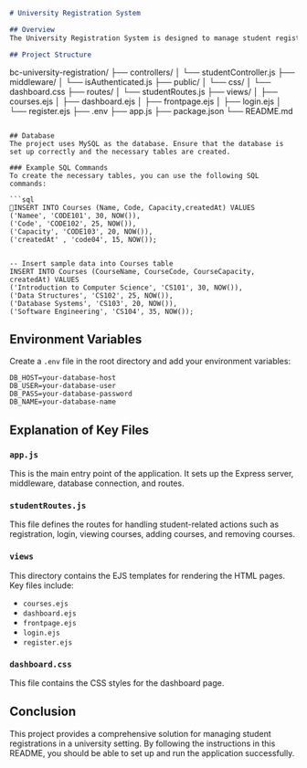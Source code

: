 ```markdown
# University Registration System

## Overview
The University Registration System is designed to manage student registrations, course enrollments, and fee payments. This project provides a comprehensive solution for a university setting, leveraging MySQL as the database and Node.js with Express for the server-side application.

## Project Structure
```
bc-university-registration/
├── controllers/
│   └── studentController.js
├── middleware/
│   └── isAuthenticated.js
├── public/
│   └── css/
│       └── dashboard.css
├── routes/
│   └── studentRoutes.js
├── views/
│   ├── courses.ejs
│   ├── dashboard.ejs
│   ├── frontpage.ejs
│   ├── login.ejs
│   └── register.ejs
├── .env
├── app.js
├── package.json
└── README.md
```

## Database
The project uses MySQL as the database. Ensure that the database is set up correctly and the necessary tables are created.

### Example SQL Commands
To create the necessary tables, you can use the following SQL commands:

```sql
INSERT INTO Courses (Name, Code, Capacity,createdAt) VALUES
('Namee', 'CODE101', 30, NOW()),
('Code', 'CODE102', 25, NOW()),
('Capacity', 'CODE103', 20, NOW()),
('createdAt' , 'code04', 15, NOW());


-- Insert sample data into Courses table
INSERT INTO Courses (CourseName, CourseCode, CourseCapacity, createdAt) VALUES
('Introduction to Computer Science', 'CS101', 30, NOW()),
('Data Structures', 'CS102', 25, NOW()),
('Database Systems', 'CS103', 20, NOW()),
('Software Engineering', 'CS104', 35, NOW());
```

## Environment Variables
Create a `.env` file in the root directory and add your environment variables:

```env
DB_HOST=your-database-host
DB_USER=your-database-user
DB_PASS=your-database-password
DB_NAME=your-database-name
```

## Explanation of Key Files

### `app.js`
This is the main entry point of the application. It sets up the Express server, middleware, database connection, and routes.

### `studentRoutes.js`
This file defines the routes for handling student-related actions such as registration, login, viewing courses, adding courses, and removing courses.

### `views`
This directory contains the EJS templates for rendering the HTML pages. Key files include:
- `courses.ejs`
- `dashboard.ejs`
- `frontpage.ejs`
- `login.ejs`
- `register.ejs`

### `dashboard.css`
This file contains the CSS styles for the dashboard page.

## Conclusion
This project provides a comprehensive solution for managing student registrations in a university setting. By following the instructions in this README, you should be able to set up and run the application successfully.
```

